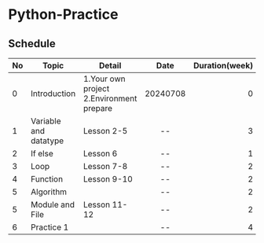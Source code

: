 # Python-Practice

## Schedule

| No  | Topic | Detail | Date | Duration(week) |
| :--- | --- | --- | :---: | ---: | 
| 0 | Introduction | 1.Your own project<br> 2.Environment prepare | 20240708 | 0 |  
| 1 | Variable and datatype | Lesson 2-5 | -- | 3 | 
| 2 | If else | Lesson 6 | -- | 1 | 
| 3 | Loop | Lesson 7-8 | -- | 2 | 
| 4 | Function | Lesson 9-10 | -- | 2 | 
| 5 | Algorithm | | -- | 2 |
| 5 | Module and File | Lesson 11-12 | -- | 2 | 
| 6 | Practice 1 | | -- | 4 | 
